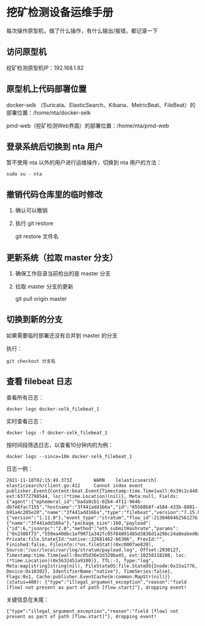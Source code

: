 # 挖矿检测设备运维手册

每次操作原型机，做了什么操作，有什么输出/报错，都记录一下

## 访问原型机

挖矿检测原型机IP：192.168.1.82

## 原型机上代码部署位置

docker-selk （Suricata、ElasticSearch、Kibana、MetricBeat、FileBeat）的部署位置：/home/nta/docker-selk

pmd-web（挖矿检测Web界面）的部署位置：/home/nta/pmd-web

## 登录系统后切换到 nta 用户

暂不使用 nta 以外的用户进行运维操作，切换到 nta 用户的方法：

    sudo su - nta

## 撤销代码仓库里的临时修改

1. 确认可以撤销
2. 执行 git restore

    git restore 文件名

## 更新系统（拉取 master 分支）

1. 确保工作目录当前检出的是 master 分支
2. 拉取 master 分支的更新

    git pull origin master

## 切换到新的分支

如果需要临时部署还没有合并到 master 的分支

执行：

    git checkout 分支名

## 查看 filebeat 日志

查看所有日志：

	docker logs docker-selk_filebeat_1

实时查看日志：

	docker logs -f docker-selk_filebeat_1

按时间段筛选日志，以查看10分钟内的为例：

	docker logs --since=10m docker-selk_filebeat_1

日志一例：

	2021-11-18T02:15:49.373Z        WARN    [elasticsearch] elasticsearch/client.go:412     Cannot index event publisher.Event{Content:beat.Event{Timestamp:time.Time{wall:0x39c1c440, ext:63772798544, loc:(*time.Location)(nil)}, Meta:null, Fields:{"agent":{"ephemeral_id":"bada0cb1-02b4-4f11-9646-db7e6fac7155","hostname":"3f441add166a","id":"65568b8f-a584-433b-8801-b91a4c205e20","name":"3f441add166a","type":"filebeat","version":"7.15.0"},"coin":"eth","dp":4444,"dstip":"129.226.12.10","ecs":{"version":"1.11.0"},"event_type":"stratum","flow_id":2130466462561276,"hashrate":36736883,"host":{"name":"3f441add166a"},"package_size":160,"payload":{"id":6,"jsonrpc":"2.0","method":"eth_submitHashrate","params":["0x2308f73","559ea40dbc1ef9071a342fc05f84891485d3836d1a296c24a8eabed0a7b20c0f"],"worker":"2070"},"proto":"6","session_id":"559ea40dbc1ef9071a342fc05f84891485d3836d1a296c24a8eabed0a7b20c0f","sp":49399,"srcip":"192.168.1.132","worker":"2070"}, Private:file.State{Id:"native::22681462-66306", PrevId:"", Finished:false, Fileinfo:(*os.fileStat)(0xc0007ae820), Source:"/usr/local/var/log/stratum/payload.log", Offset:2930127, Timestamp:time.Time{wall:0xc05d36e2d329ba45, ext:10258118288, loc:(*time.Location)(0x5632451a9100)}, TTL:-1, Type:"log", Meta:map[string]string(nil), FileStateOS:file.StateOS{Inode:0x15a1776, Device:0x10302}, IdentifierName:"native"}, TimeSeries:false}, Flags:0x1, Cache:publisher.EventCache{m:common.MapStr(nil)}} (status=400): {"type":"illegal_argument_exception","reason":"field [flow] not present as part of path [flow.start]"}, dropping event!

关键信息在末尾：

	{"type":"illegal_argument_exception","reason":"field [flow] not present as part of path [flow.start]"}, dropping event!

